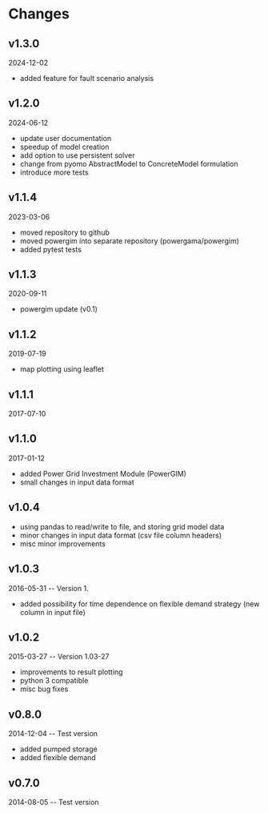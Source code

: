 # Changes

## v1.3.0
2024-12-02
- added feature for fault scenario analysis

## v1.2.0
2024-06-12
- update user documentation
- speedup of model creation
- add option to use persistent solver
- change from pyomo AbstractModel to ConcreteModel formulation
- introduce more tests

## v1.1.4
2023-03-06
- moved repository to github
- moved powergim into separate repository (powergama/powergim)
- added pytest tests

## v1.1.3
2020-09-11
- powergim update (v0.1)

## v1.1.2 
2019-07-19
- map plotting using leaflet

## v1.1.1
2017-07-10

## v1.1.0
2017-01-12
- added Power Grid Investment Module (PowerGIM)
- small changes in input data format

## v1.0.4
- using pandas to read/write to file, and storing grid model data
- minor changes in input data format (csv file column headers)
- misc minor improvements

## v1.0.3 
2016-05-31 -- Version 1.
- added possibility for time dependence on flexible demand strategy (new column in input file)

## v1.0.2 
2015-03-27 -- Version 1.03-27
- improvements to result plotting
- python 3 compatible
- misc bug fixes

## v0.8.0
2014-12-04 -- Test version
- added pumped storage
- added flexible demand

## v0.7.0
2014-08-05 -- Test version
 

